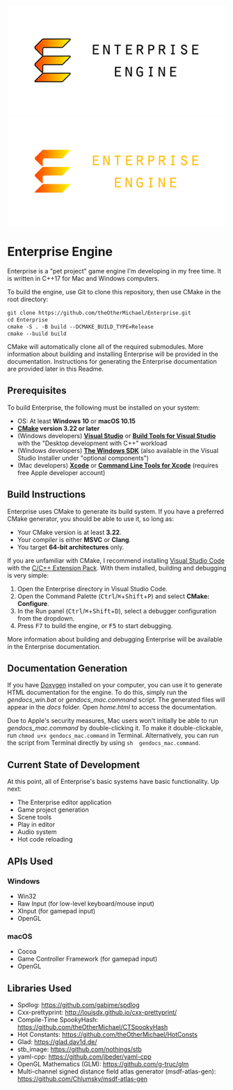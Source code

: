 ![Enterprise Engine](readme_logo.png#gh-light-mode-only)
![Enterprise Engine](readme_logo_dark.png#gh-dark-mode-only)

# Enterprise Engine
Enterprise is a "pet project" game engine I'm developing in my free time. It is written in C++17 
for Mac and Windows computers.

To build the engine, use Git to clone this repository, then use CMake in the root directory:

```{.bat}
git clone https://github.com/theOtherMichael/Enterprise.git
cd Enterprise
cmake -S . -B build --DCMAKE_BUILD_TYPE=Release
cmake --build build
```

CMake will automatically clone all of the required submodules. More information about building 
and installing Enterprise will be provided in the documentation. Instructions for generating 
the Enterprise documentation are provided later in this Readme.

## Prerequisites
To build Enterprise, the following must be installed on your system:
* OS: At least **Windows 10** or **macOS 10.15**
* **[CMake](https://cmake.org/download/) version 3.22 or later**
* (Windows developers) **[Visual Studio](https://visualstudio.microsoft.com/downloads/)** or 
**[Build Tools for Visual Studio](https://visualstudio.microsoft.com/downloads/#build-tools-for-visual-studio-2022)** 
with the "Desktop development with C++" workload
* (Windows developers) **[The Windows SDK](https://developer.microsoft.com/en-us/windows/downloads/windows-10-sdk/)** 
(also available in the Visual Studio Installer under "optional components")
* (Mac developers) **[Xcode](https://apps.apple.com/us/app/xcode/id497799835?mt=12)** or 
**[Command Line Tools for Xcode](https://developer.apple.com/download/all/?q=xcode)** (requires 
free Apple developer account)

## Build Instructions

Enterprise uses CMake to generate its build system. If you have a preferred CMake generator, you 
should be able to use it, so long as:

* Your CMake version is at least **3.22**.
* Your compiler is either **MSVC** or **Clang**.
* You target **64-bit architectures** only.

If you are unfamiliar with CMake, I recommend installing 
[Visual Studio Code](https://code.visualstudio.com) with the 
[C/C++ Extension Pack](https://marketplace.visualstudio.com/items?itemName=ms-vscode.cpptools-extension-pack). 
With them installed, building and debugging is very simple:

1. Open the Enterprise directory in Visual Studio Code.
2. Open the Command Palette (<kbd>Ctrl</kbd>/<kbd>&#8984;</kbd>+<kbd>Shift</kbd>+<kbd>P</kbd>) and 
select **CMake: Configure**.
3. In the Run panel (<kbd>Ctrl</kbd>/<kbd>&#8984;</kbd>+<kbd>Shift</kbd>+<kbd>D</kbd>), select a 
debugger configuration from the dropdown.
4. Press <kbd>F7</kbd> to build the engine, or <kbd>F5</kbd> to start debugging.

More information about building and debugging Enterprise will be available in the Enterprise 
documentation.

## Documentation Generation
If you have [Doxygen](https://www.doxygen.nl/download.html) installed on your computer, you can use 
it to generate HTML documentation for the engine. To do this, simply run the *gendocs_win.bat* or 
*gendocs_mac.command* script. The generated files will appear in the *docs* folder. Open 
*home.html* to access the documentation.

Due to Apple's security measures, Mac users won't initially be able to run *gendocs_mac.command* 
by double-clicking it. To make it double-clickable, run `chmod u+x gendocs_mac.command` in 
Terminal. Alternatively, you can run the script from Terminal directly by using `sh 
gendocs_mac.command`.

## Current State of Development

At this point, all of Enterprise's basic systems have basic functionality. Up next:
* The Enterprise editor application
* Game project generation
* Scene tools
* Play in editor
* Audio system
* Hot code reloading

## APIs Used
### Windows
* Win32
* Raw Input (for low-level keyboard/mouse input)
* XInput (for gamepad input)
* OpenGL

### macOS
* Cocoa
* Game Controller Framework (for gamepad input)
* OpenGL

## Libraries Used
* Spdlog: <https://github.com/gabime/spdlog>
* Cxx-prettyprint: <http://louisdx.github.io/cxx-prettyprint/>
* Compile-Time SpookyHash: <https://github.com/theOtherMichael/CTSpookyHash>
* Hot Constants: <https://github.com/theOtherMichael/HotConsts>
* Glad: <https://glad.dav1d.de/>
* stb_image: <https://github.com/nothings/stb>
* yaml-cpp: <https://github.com/jbeder/yaml-cpp>
* OpenGL Mathematics (GLM): <https://github.com/g-truc/glm>
* Multi-channel signed distance field atlas generator (msdf-atlas-gen): <https://github.com/Chlumsky/msdf-atlas-gen>
